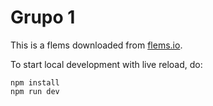 # Grupo 1

This is a flems downloaded from [flems.io](https://flems.io/#0=N4IgzgpgNhDGAuEAmIBcIB0ALeBbKIANCAGYCWMYaA2qAHYCGuEamO+RIsA9nYn6wA8AQgAiAeQDCAFQCaABQCiAAnZQAfAB06gtVp1YIDJPuVnlg+GXgx1AKW4BzbsoDKZXAAdKggPRWbCH0-Q2NggCNuJABPU3NBWAY6ADcGMGUyJABeTRAAKyduSSTUsFzlAHdM+CwckABWAAZG8sMyRxw6gBZm3PU-RJS04N9ImJG9TkgYBDJeKnQADlQAdhAAX0J6JhZ0DDyqYh4+CAF0GHhlQdLlLOUkblgAV2Y+DEcIeEUYV-gAIWiAEkkAAKXIFZzFIZlEAASgA3NoLldeIgAB6XO7XNLvT6SVEQDFgkAAJiQuQRSM+yjRtyuJRxVSQNWUvmUJMRdGR0Tp2LA2Ag7RwygAtMoAMyNTnIpC0u4cqmXGJ0kUKujaEhPOizXj3CCQOhYBgAJz+3CgDBBsOUwG05hRJwxGHCEEcZDo8gYNStnPtx3R8AwJtgILRhGU0XDAEZGuHY8oALJerAYeSA5QAKnZlLofoJTvIUCgrng0RgdNyAGJmgBOeqiUS5X3mf2EwOFqA+u0t-OB2BQbiQT3enPrbQarU63Nep4MKBkABeJqtNu7ZlbTv7RmNACU4PAQfH43yMEyauGT20OvAc-akPrTkbTebLbfzLSANR3WXNsw8r-3NEnJrhkJDKKGygfvctLqPS0KntUWCisoMbKAAPmhNKQdBFgoY01q2rm9rmLKKo-iBY5EWYZBgSC-6AcosGXoK17IahGERthyqCHhBEgXePJ3CKMS-solGUdokDwICJzGqknYznOi4mtG+HwlM0D7nMdALCAjSoI0qo1qgJJrJs2zMKwGCwGAhxcASZxcAy6SEfakTGvexqoChni0mA5qZMo4QWrAADWnLrBpMxWPMrAkqgUYbAAusQjCWegADixpPJ4LiJesQA).

To start local development with live reload, do:

```
npm install
npm run dev
```